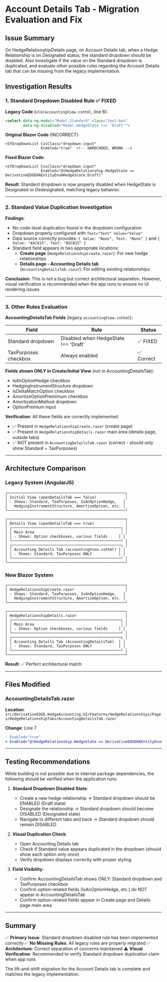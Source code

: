 # Account Details Tab - Migration Evaluation and Fix

## Issue Summary
On HedgeRelationshipDetails page, on Account Details tab, when a Hedge Relationship is on Designated status, the standard dropdown should be disabled. Also investigate if the value on the Standard dropdown is duplicated, and evaluate other possible rules regarding the Account Details tab that can be missing from the legacy implementation.

## Investigation Results

### 1. Standard Dropdown Disabled Rule ✅ FIXED

**Legacy Code** (`old/accountingView.cshtml`, line 6):
```html
<select data-ng-model="Model.Standard" class="text-box" 
        data-ng-disabled="Model.HedgeState !== 'Draft'">
```

**Original Blazor Code** (INCORRECT):
```razor
<SfDropDownList CssClass="dropdown-input"
                Enabled="true"  <!-- HARDCODED, WRONG -->
```

**Fixed Blazor Code**:
```razor
<SfDropDownList CssClass="dropdown-input"
                Enabled="@(HedgeRelationship.HedgeState == DerivativeEDGEHAEntityEnumHedgeState.Draft)"
```

**Result**: Standard dropdown is now properly disabled when HedgeState is Designated or Dedesignated, matching legacy behavior.

---

### 2. Standard Value Duplication Investigation

**Findings**:
- No code-level duplication found in the dropdown configuration
- Dropdown properly configured with `Text="Text" Value="Value"`
- Data source correctly provides: `{ Value: "None", Text: "None" }` and `{ Value: "ASC815", Text: "ASC815" }`
- Standard field appears in two appropriate locations:
  - **Create page** (`HedgeRelationshipCreate.razor`): For new hedge relationships
  - **Details page - Accounting Details tab** (`AccountingDetailsTab.razor`): For editing existing relationships

**Conclusion**: This is not a bug but correct architectural separation. However, visual verification is recommended when the app runs to ensure no UI rendering issues.

---

### 3. Other Rules Evaluation

**AccountingDetailsTab Fields** (legacy `accountingView.cshtml`):

| Field | Rule | Status |
|-------|------|--------|
| Standard dropdown | Disabled when HedgeState !== 'Draft' | ✅ FIXED |
| TaxPurposes checkbox | Always enabled | ✅ Correct |

**Fields shown ONLY in Create/Initial View** (not in AccountingDetailsTab):
- IsAnOptionHedge checkbox
- HedgingInstrumentStructure dropdown
- IsDeltaMatchOption checkbox
- AmortizeOptionPremimum checkbox
- AmortizationMethod dropdown
- OptionPremium input

**Verification**: All these fields are correctly implemented:
- ✅ Present in `HedgeRelationshipCreate.razor` (create page)
- ✅ Present in `HedgeRelationshipDetails.razor` main area (details page, outside tabs)
- ✅ NOT present in `AccountingDetailsTab.razor` (correct - should only show Standard + TaxPurposes)

---

## Architecture Comparison

### Legacy System (AngularJS)
```
┌─────────────────────────────────────────────────────┐
│ Initial View (openDetailsTab === false)             │
│ - Shows: Standard, TaxPurposes, IsAnOptionHedge,   │
│   HedgingInstrumentStructure, AmortizeOption, etc. │
└─────────────────────────────────────────────────────┘

┌─────────────────────────────────────────────────────┐
│ Details View (openDetailsTab === true)              │
│ ┌─────────────────────────────────────────────────┐ │
│ │ Main Area                                       │ │
│ │ - Shows: Option checkboxes, various fields     │ │
│ └─────────────────────────────────────────────────┘ │
│ ┌─────────────────────────────────────────────────┐ │
│ │ Accounting Details Tab (accountingView.cshtml) │ │
│ │ - Shows: Standard, TaxPurposes ONLY            │ │
│ └─────────────────────────────────────────────────┘ │
└─────────────────────────────────────────────────────┘
```

### New Blazor System
```
┌─────────────────────────────────────────────────────┐
│ HedgeRelationshipCreate.razor                       │
│ - Shows: Standard, TaxPurposes, IsAnOptionHedge,   │
│   HedgingInstrumentStructure, AmortizeOption, etc. │
└─────────────────────────────────────────────────────┘

┌─────────────────────────────────────────────────────┐
│ HedgeRelationshipDetails.razor                      │
│ ┌─────────────────────────────────────────────────┐ │
│ │ Main Area                                       │ │
│ │ - Shows: Option checkboxes, various fields     │ │
│ └─────────────────────────────────────────────────┘ │
│ ┌─────────────────────────────────────────────────┐ │
│ │ Accounting Details Tab (AccountingDetailsTab)  │ │
│ │ - Shows: Standard, TaxPurposes ONLY            │ │
│ └─────────────────────────────────────────────────┘ │
└─────────────────────────────────────────────────────┘
```

**Result**: ✅ Perfect architectural match

---

## Files Modified

### AccountingDetailsTab.razor
**Location**: `src/DerivativeEDGE.HedgeAccounting.UI/Features/HedgeRelationships/Pages/HedgeRelationshipTabs/AccountingDetailsTab.razor`

**Change**: Line 7
```diff
- Enabled="true"
+ Enabled="@(HedgeRelationship.HedgeState == DerivativeEDGEHAEntityEnumHedgeState.Draft)"
```

---

## Testing Recommendations

While building is not possible due to internal package dependencies, the following should be verified when the application runs:

1. **Standard Dropdown Disabled State**:
   - Create a new hedge relationship → Standard dropdown should be ENABLED (Draft state)
   - Designate the relationship → Standard dropdown should become DISABLED (Designated state)
   - Navigate to different tabs and back → Standard dropdown should remain DISABLED

2. **Visual Duplication Check**:
   - Open Accounting Details tab
   - Check if Standard value appears duplicated in the dropdown (should show each option only once)
   - Verify dropdown displays correctly with proper styling

3. **Field Visibility**:
   - Confirm AccountingDetailsTab shows ONLY: Standard dropdown and TaxPurposes checkbox
   - Confirm option-related fields (IsAnOptionHedge, etc.) do NOT appear in AccountingDetailsTab
   - Confirm option-related fields appear in Create page and Details page main area

---

## Summary

✅ **Primary Issue**: Standard dropdown disabled rule has been implemented correctly
✅ **No Missing Rules**: All legacy rules are properly migrated
✅ **Architecture**: Correct separation of concerns maintained
⚠️ **Visual Verification**: Recommended to verify Standard dropdown duplication claim when app runs

The lift-and-shift migration for the Account Details tab is complete and matches the legacy implementation.
